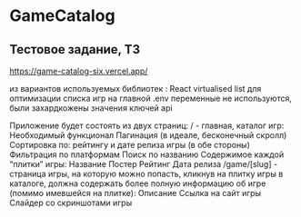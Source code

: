 # GameCatalog

## Тестовое задание, ТЗ

https://game-catalog-six.vercel.app/

из вариантов используемых библиотек : React virtualised list для оптимизации списка игр на главной
.env переменные не используются, были захардкожены значения ключей api

Приложение будет состоять из двух страниц:
/ - главная, каталог игр:
Необходимый функционал
Пагинация (в идеале, бесконечный скролл)
Сортировка по: рейтингу и дате релиза игры (в обе стороны)
Фильтрация по платформам
Поиск по названию
Содержимое каждой “плитки” игры:
Название
Постер
Рейтинг
Дата релиза
/game/[slug] - страница игры, на которую можно попасть, кликнув на плитку игры в каталоге, должна содержать более полную информацию об игре (помимо имевшейся на плитке):
Описание
Ссылка на сайт игры
Слайдер со скриншотами игры
